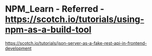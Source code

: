 # NPM_Learn - Referred - https://scotch.io/tutorials/using-npm-as-a-build-tool
https://scotch.io/tutorials/json-server-as-a-fake-rest-api-in-frontend-development